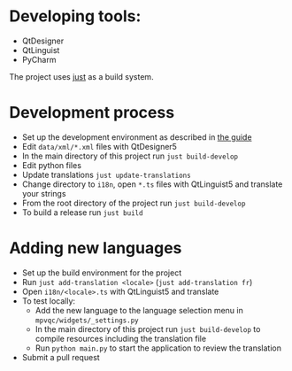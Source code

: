 # Developing tools:

* QtDesigner
* QtLinguist
* PyCharm

The project uses [just](https://github.com/casey/just) as a build system.

# Development process

* Set up the development environment as described in [the guide](dev-environment-setup.md)
* Edit `data/xml/*.xml` files with QtDesigner5
* In the main directory of this project run `just build-develop`
* Edit python files
* Update translations `just update-translations`
* Change directory to `i18n`, open `*.ts` files with QtLinguist5 and translate your strings
* From the root directory of the project run `just build-develop`
* To build a release run `just build`

# Adding new languages

* Set up the build environment for the project
* Run `just add-translation <locale>` (`just add-translation fr`)
* Open `i18n/<locale>.ts` with QtLinguist5 and translate
* To test locally:
    * Add the new language to the language selection menu in `mpvqc/widgets/_settings.py`
    * In the main directory of this project run `just build-develop` to compile resources including the translation file
    * Run `python main.py` to start the application to review the translation
* Submit a pull request
